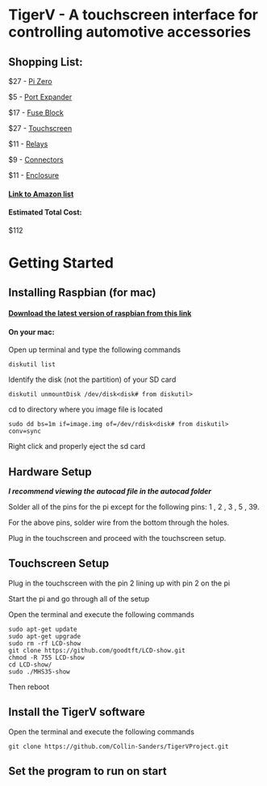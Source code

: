 # TigerV - A touchscreen interface for controlling automotive accessories


## Shopping List:
$27 - [Pi Zero](https://www.amazon.com/gp/product/B0748MPQT4/ref=ppx_yo_dt_b_asin_title_o05_s00?ie=UTF8&psc=1)

$5  - [Port Expander](https://www.amazon.com/gp/product/B00I6OEWJM/ref=ppx_yo_dt_b_asin_title_o04_s00?ie=UTF8&psc=1)

$17 - [Fuse Block](https://www.amazon.com/gp/product/B07W6KBJ8G/ref=ppx_yo_dt_b_asin_title_o03_s00?ie=UTF8&psc=1)

$27 - [Touchscreen](https://www.amazon.com/dp/B07NSCWY8Z/?coliid=II4254KWVJXQK&colid=3PB41YGHIDZTW&psc=1&ref_=lv_ov_lig_dp_it)

$11 - [Relays](https://www.amazon.com/dp/B07DN8DTRW/?coliid=I21PV3BNJNWEHF&colid=3PB41YGHIDZTW&psc=1&ref_=lv_ov_lig_dp_it)

$9  - [Connectors](https://www.amazon.com/dp/B01LCV8DXQ/?coliid=I239Y8T2FCJZ2O&colid=3PB41YGHIDZTW&ref_=lv_ov_lig_dp_it&th=1)

$11 - [Enclosure](https://www.elexp.com/061135instrument-cases-10-x7-5-x3-1.html)

  #### [Link to Amazon list](https://www.amazon.com/hz/wishlist/ls/3PB41YGHIDZTW?ref_=wl_share)
  
#### Estimated Total Cost:
$112


# Getting Started
## Installing Raspbian (for mac)
#### [Download the latest version of raspbian from this link](https://www.raspberrypi.org/downloads/raspbian/)

#### On your mac:
Open up terminal and type the following commands
  ```
  diskutil list
  ```
Identify the disk (not the partition) of your SD card
  ```
  diskutil unmountDisk /dev/disk<disk# from diskutil>
  ```
cd to directory where you image file is located
  ```
  sudo dd bs=1m if=image.img of=/dev/rdisk<disk# from diskutil> conv=sync
  ```
Right click and properly eject the sd card  

## Hardware Setup
**_I recommend viewing the autocad file in the autocad folder_**

Solder all of the pins for the pi except for the following pins: 1 , 2 , 3 , 5 , 39.

For the above pins, solder wire from the bottom through the holes.

Plug in the touchscreen and proceed with the touchscreen setup.

## Touchscreen Setup
Plug in the touchscreen with the pin 2 lining up with pin 2 on the pi

Start the pi and go through all of the setup

Open the terminal and execute the following commands

  ```
  sudo apt-get update
  sudo apt-get upgrade
  sudo rm -rf LCD-show
  git clone https://github.com/goodtft/LCD-show.git
  chmod -R 755 LCD-show
  cd LCD-show/
  sudo ./MHS35-show
  ```
Then reboot


## Install the TigerV software

Open the terminal and execute the following commands

  ```
  git clone https://github.com/Collin-Sanders/TigerVProject.git
  ```
  
## Set the program to run on start
